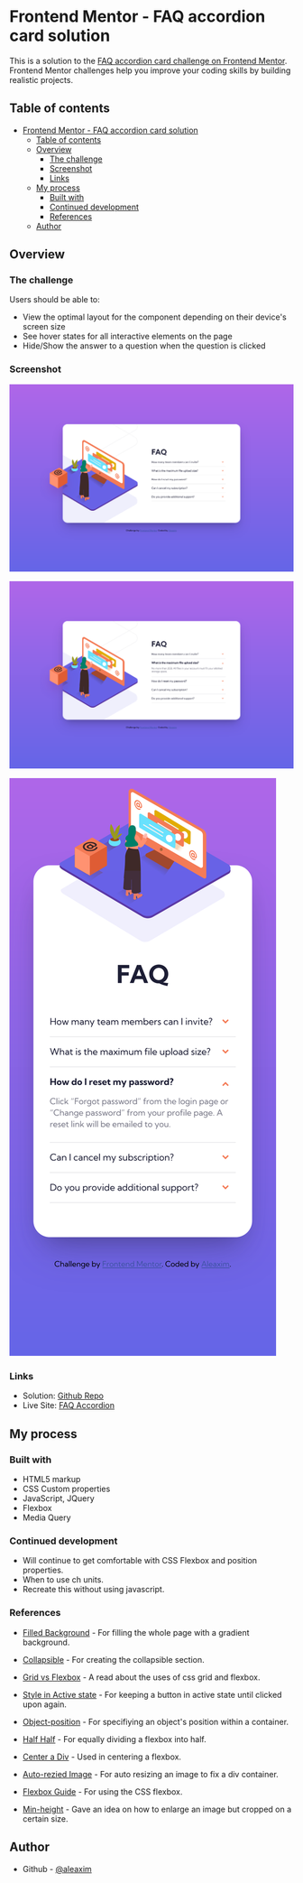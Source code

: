 # Frontend Mentor - FAQ accordion card solution

This is a solution to the [FAQ accordion card challenge on Frontend Mentor](https://www.frontendmentor.io/challenges/faq-accordion-card-XlyjD0Oam). Frontend Mentor challenges help you improve your coding skills by building realistic projects.

## Table of contents

- [Frontend Mentor - FAQ accordion card solution](#frontend-mentor---faq-accordion-card-solution)
  - [Table of contents](#table-of-contents)
  - [Overview](#overview)
    - [The challenge](#the-challenge)
    - [Screenshot](#screenshot)
    - [Links](#links)
  - [My process](#my-process)
    - [Built with](#built-with)
    - [Continued development](#continued-development)
    - [References](#references)
  - [Author](#author)

## Overview

### The challenge

Users should be able to:

- View the optimal layout for the component depending on their device's screen size
- See hover states for all interactive elements on the page
- Hide/Show the answer to a question when the question is clicked

### Screenshot

![](./screenshots/desktop-faq.png)

![](./screenshots/desktop-faq-dropdown.png)

![](./screenshots/mobile-faq.png)

### Links

- Solution: [Github Repo](https://github.com/aleaxim/frontendm/tree/master/faq-accordion-card)
- Live Site: [FAQ Accordion](https://aleaxim.github.io/frontendm/faq-accordion-card/)

## My process

### Built with

- HTML5 markup
- CSS Custom properties
- JavaScript, JQuery
- Flexbox
- Media Query

### Continued development

- Will continue to get comfortable with CSS Flexbox and position properties.
- When to use ch units.
- Recreate this without using javascript.
  <!-- [](https://stackoverflow.com/questions/14695365/css-background-image-in-after-element) -->

### References

- [Filled Background](https://stackoverflow.com/questions/16841323/making-gradient-background-fill-page-with-css/16841457) - For filling the whole page with a gradient background.

- [Collapsible](https://www.w3schools.com/howto/howto_js_collapsible.asp) - For creating the collapsible section.

- [Grid vs Flexbox](https://developer.mozilla.org/en-US/docs/Web/CSS/CSS_Grid_Layout/Relationship_of_Grid_Layout) - A read about the uses of css grid and flexbox.

- [Style in Active state](https://stackoverflow.com/questions/23661927/keep-button-in-active-state-until-clicked-upon-again) - For keeping a button in active state until clicked upon again.

- [Object-position](https://developer.mozilla.org/en-US/docs/Web/CSS/object-position) - For specifiying an object's position within a container.

- [Half Half](https://stackoverflow.com/questions/33393544/how-can-i-make-a-half-half-layout-with-some-text-using-display-flex/33393800) - For equally dividing a flexbox into half.

- [Center a Div](https://css-tricks.com/centering-css-complete-guide/) - Used in centering a flexbox.

- [Auto-rezied Image](https://stackoverflow.com/questions/3029422/how-do-i-auto-resize-an-image-to-fit-a-div-container) - For auto resizing an image to fix a div container.

- [Flexbox Guide](https://css-tricks.com/snippets/css/a-guide-to-flexbox/) - For using the CSS flexbox.

- [Min-height](https://css-tricks.com/almanac/properties/m/min-height/) - Gave an idea on how to enlarge an image but cropped on a certain size.

## Author

- Github - [@aleaxim](https://github.com/aleaxim)
